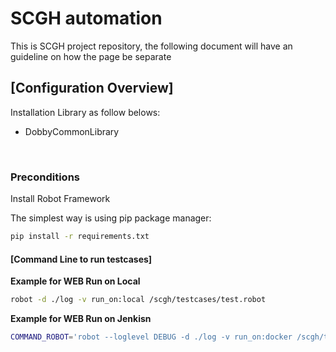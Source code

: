 # SCGH automation

This is SCGH project repository, the following document will have an guideline on how the page be separate

## [Configuration Overview]
Installation Library as follow belows:
- DobbyCommonLibrary

&nbsp;
###  Preconditions
Install Robot Framework

The simplest way is using pip package manager:
```sh
pip install -r requirements.txt
 ```
####  [Command Line to run testcases]
**Example for WEB Run on Local**
```sh
robot -d ./log -v run_on:local /scgh/testcases/test.robot
 ```
 **Example for  WEB Run on Jenkisn**
```sh
COMMAND_ROBOT='robot --loglevel DEBUG -d ./log -v run_on:docker /scgh/testcases/test.robot' docker-compose -f ./cicd/docker/docker-compose.yaml up -d --build
 ```